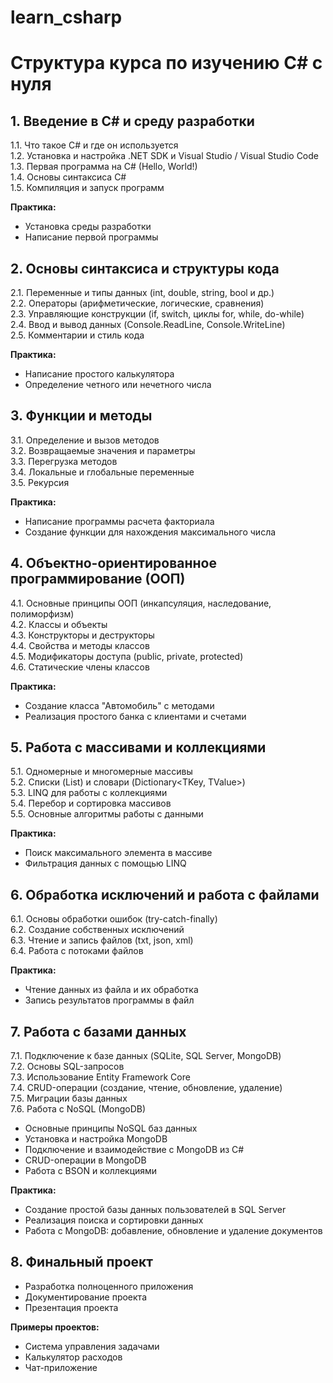 # learn_csharp

# Структура курса по изучению C# с нуля

## 1. Введение в C# и среду разработки
1.1. Что такое C# и где он используется  
1.2. Установка и настройка .NET SDK и Visual Studio / Visual Studio Code  
1.3. Первая программа на C# (Hello, World!)  
1.4. Основы синтаксиса C#  
1.5. Компиляция и запуск программ  

**Практика:**  
- Установка среды разработки  
- Написание первой программы  

## 2. Основы синтаксиса и структуры кода
2.1. Переменные и типы данных (int, double, string, bool и др.)  
2.2. Операторы (арифметические, логические, сравнения)  
2.3. Управляющие конструкции (if, switch, циклы for, while, do-while)  
2.4. Ввод и вывод данных (Console.ReadLine, Console.WriteLine)  
2.5. Комментарии и стиль кода  

**Практика:**  
- Написание простого калькулятора  
- Определение четного или нечетного числа  

## 3. Функции и методы
3.1. Определение и вызов методов  
3.2. Возвращаемые значения и параметры  
3.3. Перегрузка методов  
3.4. Локальные и глобальные переменные  
3.5. Рекурсия  

**Практика:**  
- Написание программы расчета факториала  
- Создание функции для нахождения максимального числа  

## 4. Объектно-ориентированное программирование (ООП)
4.1. Основные принципы ООП (инкапсуляция, наследование, полиморфизм)  
4.2. Классы и объекты  
4.3. Конструкторы и деструкторы  
4.4. Свойства и методы классов  
4.5. Модификаторы доступа (public, private, protected)  
4.6. Статические члены классов  

**Практика:**  
- Создание класса "Автомобиль" с методами  
- Реализация простого банка с клиентами и счетами  

## 5. Работа с массивами и коллекциями
5.1. Одномерные и многомерные массивы  
5.2. Списки (List<T>) и словари (Dictionary<TKey, TValue>)  
5.3. LINQ для работы с коллекциями  
5.4. Перебор и сортировка массивов  
5.5. Основные алгоритмы работы с данными  

**Практика:**  
- Поиск максимального элемента в массиве  
- Фильтрация данных с помощью LINQ  

## 6. Обработка исключений и работа с файлами
6.1. Основы обработки ошибок (try-catch-finally)  
6.2. Создание собственных исключений  
6.3. Чтение и запись файлов (txt, json, xml)  
6.4. Работа с потоками файлов  

**Практика:**  
- Чтение данных из файла и их обработка  
- Запись результатов программы в файл  

## 7. Работа с базами данных
7.1. Подключение к базе данных (SQLite, SQL Server, MongoDB)  
7.2. Основы SQL-запросов  
7.3. Использование Entity Framework Core  
7.4. CRUD-операции (создание, чтение, обновление, удаление)  
7.5. Миграции базы данных  
7.6. Работа с NoSQL (MongoDB)  
   - Основные принципы NoSQL баз данных  
   - Установка и настройка MongoDB  
   - Подключение и взаимодействие с MongoDB из C#  
   - CRUD-операции в MongoDB  
   - Работа с BSON и коллекциями  

**Практика:**  
- Создание простой базы данных пользователей в SQL Server  
- Реализация поиска и сортировки данных  
- Работа с MongoDB: добавление, обновление и удаление документов  

## 8. Финальный проект
- Разработка полноценного приложения  
- Документирование проекта  
- Презентация проекта  

**Примеры проектов:**  
- Система управления задачами  
- Калькулятор расходов  
- Чат-приложение

